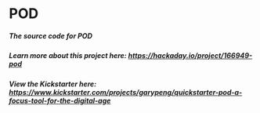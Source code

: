 # POD
##### The source code for POD
##### Learn more about this project here: https://hackaday.io/project/166949-pod
##### View the Kickstarter here: https://www.kickstarter.com/projects/garypeng/quickstarter-pod-a-focus-tool-for-the-digital-age
